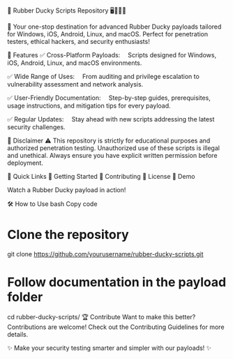 🎯 Rubber Ducky Scripts Repository 🖥️📱🐧🍎

🚀 Your one-stop destination for advanced Rubber Ducky payloads tailored for Windows, iOS, Android, Linux, and macOS. Perfect for penetration testers, ethical hackers, and security enthusiasts!

🌟 Features
✅ Cross-Platform Payloads:
 Scripts designed for Windows, iOS, Android, Linux, and macOS environments.

✅ Wide Range of Uses:
 From auditing and privilege escalation to vulnerability assessment and network analysis.

✅ User-Friendly Documentation:
 Step-by-step guides, prerequisites, usage instructions, and mitigation tips for every payload.

✅ Regular Updates:
 Stay ahead with new scripts addressing the latest security challenges.

🚨 Disclaimer
⚠️ This repository is strictly for educational purposes and authorized penetration testing.
Unauthorized use of these scripts is illegal and unethical. Always ensure you have explicit written permission before deployment.

📂 Quick Links
🔗 Getting Started
🔗 Contributing
🔗 License
🎥 Demo

Watch a Rubber Ducky payload in action!

🛠️ How to Use
bash
Copy code
# Clone the repository
git clone https://github.com/yourusername/rubber-ducky-scripts.git

# Follow documentation in the payload folder
cd rubber-ducky-scripts/
🏆 Contribute
Want to make this better? Contributions are welcome! Check out the Contributing Guidelines for more details.

✨ Make your security testing smarter and simpler with our payloads! ✨
